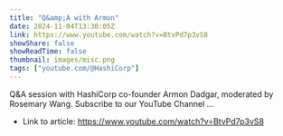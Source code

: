 ```yaml
---
title: "Q&amp;A with Armon"
date: 2024-11-04T13:30:05Z
link: https://www.youtube.com/watch?v=BtvPd7p3vS8
showShare: false
showReadTime: false
thumbnail: images/misc.png
tags: ["youtube.com/@HashiCorp"]
---
```

Q&A session with HashiCorp co-founder Armon Dadgar, moderated by Rosemary Wang. Subscribe to our YouTube Channel ...

- Link to article: https://www.youtube.com/watch?v=BtvPd7p3vS8